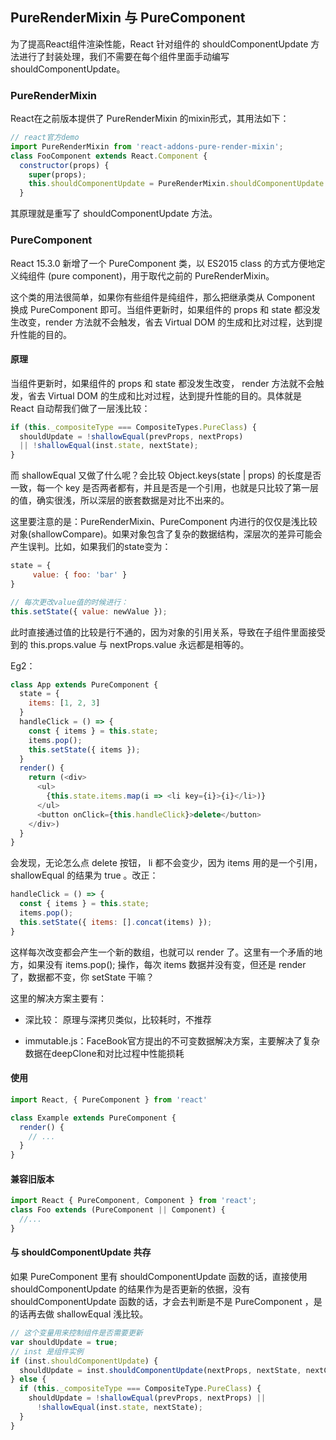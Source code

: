 ## PureRenderMixin 与 PureComponent

为了提高React组件渲染性能，React 针对组件的 shouldComponentUpdate 方法进行了封装处理，我们不需要在每个组件里面手动编写 shouldComponentUpdate。

### PureRenderMixin

React在之前版本提供了 PureRenderMixin 的mixin形式，其用法如下：

```javascript
// react官方demo
import PureRenderMixin from 'react-addons-pure-render-mixin';
class FooComponent extends React.Component {
  constructor(props) {
    super(props);
    this.shouldComponentUpdate = PureRenderMixin.shouldComponentUpdate.bind(this);
  }
```

其原理就是重写了 shouldComponentUpdate 方法。

### PureComponent

React 15.3.0 新增了一个 PureComponent 类，以 ES2015 class 的方式方便地定义纯组件 (pure component)，用于取代之前的 PureRenderMixin。

这个类的用法很简单，如果你有些组件是纯组件，那么把继承类从 Component 换成 PureComponent 即可。当组件更新时，如果组件的 props 和 state 都没发生改变，render 方法就不会触发，省去 Virtual DOM 的生成和比对过程，达到提升性能的目的。



#### 原理

当组件更新时，如果组件的 props 和 state 都没发生改变， render 方法就不会触发，省去 Virtual DOM 的生成和比对过程，达到提升性能的目的。具体就是 React 自动帮我们做了一层浅比较：

```javascript
if (this._compositeType === CompositeTypes.PureClass) {
  shouldUpdate = !shallowEqual(prevProps, nextProps)
  || !shallowEqual(inst.state, nextState);
}
```

而 shallowEqual 又做了什么呢？会比较 Object.keys(state | props) 的长度是否一致，每一个 key 是否两者都有，并且是否是一个引用，也就是只比较了第一层的值，确实很浅，所以深层的嵌套数据是对比不出来的。


这里要注意的是：PureRenderMixin、PureComponent 内进行的仅仅是浅比较对象(shallowCompare)。如果对象包含了复杂的数据结构，深层次的差异可能会产生误判。比如，如果我们的state变为：

```javascript
state = {
     value: { foo: 'bar' }
}

// 每次更改value值的时候进行：
this.setState({ value: newValue });
```

此时直接通过值的比较是行不通的，因为对象的引用关系，导致在子组件里面接受到的 this.props.value 与 nextProps.value 永远都是相等的。

Eg2：

```javascript
class App extends PureComponent {
  state = {
    items: [1, 2, 3]
  }
  handleClick = () => {
    const { items } = this.state;
    items.pop();
    this.setState({ items });
  }
  render() {
    return (<div>
      <ul>
        {this.state.items.map(i => <li key={i}>{i}</li>)}
      </ul>
      <button onClick={this.handleClick}>delete</button>
    </div>)
  }
}
```

会发现，无论怎么点 delete 按钮， li 都不会变少，因为 items 用的是一个引用， shallowEqual 的结果为 true 。改正：

```javascript
handleClick = () => {
  const { items } = this.state;
  items.pop();
  this.setState({ items: [].concat(items) });
}
```

这样每次改变都会产生一个新的数组，也就可以 render 了。这里有一个矛盾的地方，如果没有 items.pop(); 操作，每次 items 数据并没有变，但还是 render 了，数据都不变，你 setState 干嘛？

这里的解决方案主要有：

- 深比较： 原理与深拷贝类似，比较耗时，不推荐

- immutable.js：FaceBook官方提出的不可变数据解决方案，主要解决了复杂数据在deepClone和对比过程中性能损耗

#### 使用

```javascript
import React, { PureComponent } from 'react'

class Example extends PureComponent {
  render() {
    // ...
  }
}
```

#### 兼容旧版本

```javascript  
import React { PureComponent, Component } from 'react';
class Foo extends (PureComponent || Component) {
  //...
}
```

#### 与 shouldComponentUpdate 共存

如果 PureComponent 里有 shouldComponentUpdate 函数的话，直接使用 shouldComponentUpdate 的结果作为是否更新的依据，没有 shouldComponentUpdate 函数的话，才会去判断是不是 PureComponent ，是的话再去做 shallowEqual 浅比较。

```javascript 
// 这个变量用来控制组件是否需要更新
var shouldUpdate = true;
// inst 是组件实例
if (inst.shouldComponentUpdate) {
  shouldUpdate = inst.shouldComponentUpdate(nextProps, nextState, nextContext);
} else {
  if (this._compositeType === CompositeType.PureClass) {
    shouldUpdate = !shallowEqual(prevProps, nextProps) ||
      !shallowEqual(inst.state, nextState);
  }
}
```


